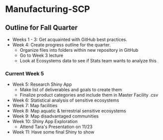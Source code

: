 # Manufacturing-SCP
## Outline for Fall Quarter
* Weeks 1 - 3: Get acquainted with GitHub best practices.
* Week 4: Create progress outline for the quarter.
  * Organize files into folders within new repository in GitHub
  * Go to Week 3 lecture
  * Look at Ecosystems data to see if Stats team wants to analyze this
### Current Week 5
* Week 5: Research Shiny App 
  * Make list of deliverables and goals to create them
  * Finalize product categories and include them in Master Facility .csv
* Week 6: Statistical analysis of sensitive ecosystems
* Week 7: Map facilities
* Week 8: Map aquatic & terrestrial sensitive ecosystems
* Week 9: Map disadvantaged communities
* Week 10: Shiny App Exploration
  * Attend Tara's Presentation on 11/23
* Week 11: Have some final Shiny to show